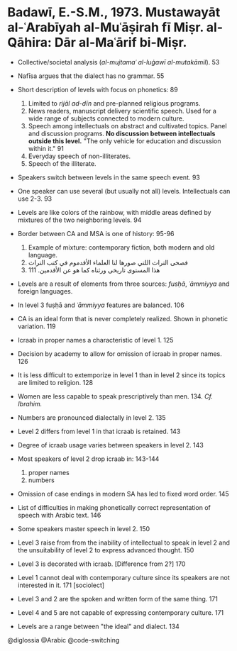 # Badawī, E.-S.M., 1973. Mustawayāt al-ʿArabīyah al-Muʿāṣirah fī Miṣr. al-Qāhira: Dār al-Maʿārif bi-Miṣr. 

- Collective/societal analysis (*al-mujtamaʿ al-luġawī al-mutakāmil*). 53

- Nafīsa argues that the dialect has no grammar. 55

- Short description of levels with focus on phonetics: 89
  1. Limited to *rijāl ad-dīn* and pre-planned religious programs.
  2. News readers, manuscript delivery scientific speech. Used for a wide range of subjects connected to modern culture.
  3. Speech among intellectuals on abstract and cultivated topics. Panel and discussion programs. **No discussion between intellectuals outside this level.** "The only vehicle for education and discussion within it." 91
  4. Everyday speech of non-illiterates.
  5. Speech of the illiterate.
	
- Speakers switch between levels in the same speech event. 93

- One speaker can use several (but usually not all) levels. Intellectuals can use 2-3. 93

- Levels are like colors of the rainbow, with middle areas defined by mixtures of the two neighboring levels. 94

- Border between CA and MSA is one of history: 95-96
  1. Example of mixture: contemporary fiction, both modern and old language. 
  2. فصحى التراث اللتي صورها لنا العلماء الأقدموم في كتب التراث 
  2. هذا المستوى تاريخى ورثناه كما هو عن الأقدمين. 111

- Levels are a result of elements from three sources: *fusḥā*, *ʿāmmiyya* and foreign languages.

- In level 3 fuṣḥā and *ʿāmmiyya* features are balanced. 106

- CA is an ideal form that is never completely realized. Shown in phonetic variation. 119

- Icraab in proper names a characteristic of  level 1. 125

- Decision by academy to allow for omission of icraab in proper names. 126

- It is less difficult to extemporize in  level 1 than in level 2 since its topics are limited to religion. 128

- Women are less capable to speak prescriptively than men. 134. *Cf. Ibrahim.*

- Numbers are pronounced dialectally in level 2. 135

- Level 2 differs from level 1 in that icraab is retained.  143

- Degree of icraab usage varies between speakers in level 2. 143

- Most speakers of level 2 drop icraab in: 143-144
  1. proper names
  2. numbers

- Omission of case endings in modern SA has led to fixed word order. 145

- List of difficulties in making phonetically correct representation of speech with Arabic text. 146

- Some speakers master speech in level 2. 150

- Level 3 raise from from the inability of intellectual to speak in level 2 and the unsuitability of level 2 to express advanced thought. 150

- Level 3 is decorated with icraab. [Difference from  2?] 170

- Level 1 cannot deal with contemporary culture since its speakers are not interested in it. 171 [sociolect]

- Level 3 and 2 are the spoken and written form of the same thing. 171

- Level 4 and 5 are not capable of expressing contemporary culture. 171

- Levels are a range between "the ideal" and dialect. 134

@diglossia
@Arabic
@code-switching

